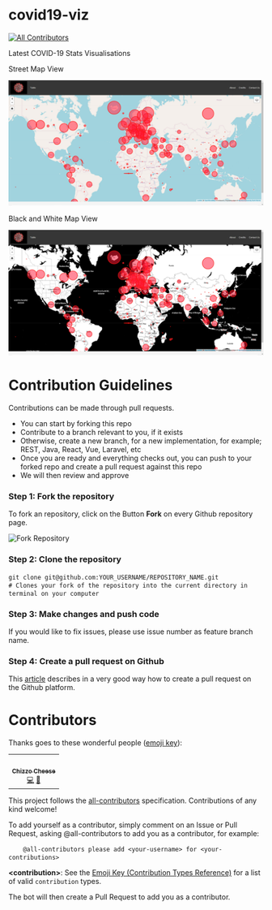 # covid19-viz
<!-- ALL-CONTRIBUTORS-BADGE:START - Do not remove or modify this section -->
[![All Contributors](https://img.shields.io/badge/all_contributors-1-orange.svg?style=flat-square)](#contributors-)
<!-- ALL-CONTRIBUTORS-BADGE:END -->
Latest COVID-19 Stats Visualisations

Street Map View

<img src="./readme_assets/streetmap-viz.jpg" alt="Covid-19 Viz Street Map View" title="Covid-19 Viz Street Map View" width="800">

Black and White Map View

<img src="./readme_assets/black-and-white-viz.jpg" alt="Covid-19 Viz Black and White Map View" title="Covid-19 Viz Black and White Map View" width="800">

# Contribution Guidelines
Contributions can be made through pull requests.
* You can start by forking this repo
* Contribute to a branch relevant to you, if it exists
* Otherwise, create a new branch, for a new implementation, for example; REST, Java, React, Vue, Laravel, etc
* Once you are ready and everything checks out, you can push to your forked repo and create a pull request against this repo
* We will then review and approve

### Step 1: Fork the repository

To fork an repository, click on the Button **Fork** on every Github repository page.

![Fork Repository](http://f.cl.ly/items/1B0e1u3D1M0s393c2z1r/22.10.13_22_39-Bildschirmkopie.jpeg)

### Step 2: Clone the repository

```shell
git clone git@github.com:YOUR_USERNAME/REPOSITORY_NAME.git
# Clones your fork of the repository into the current directory in terminal on your computer
```

### Step 3: Make changes and push code
If you would like to fix issues, please use issue number as feature branch name.

### Step 4: Create a pull request on Github

This [article](https://help.github.com/articles/using-pull-requests) describes in a very good way how to create a pull request on the Github platform.

# Contributors

Thanks goes to these wonderful people ([emoji key](https://allcontributors.org/docs/en/emoji-key)):

<!-- ALL-CONTRIBUTORS-LIST:START - Do not remove or modify this section -->
<!-- prettier-ignore-start -->
<!-- markdownlint-disable -->
<table>
  <tr>
    <td align="center"><a href="http://oneziko.com"><img src="https://avatars0.githubusercontent.com/u/17289498?v=4" width="100px;" alt=""/><br /><sub><b>Chizzo Cheese</b></sub></a><br /><a href="https://github.com/Chizzoz/covid19-viz/commits?author=Chizzoz" title="Code">💻</a> <a href="#design-Chizzoz" title="Design">🎨</a></td>
  </tr>
</table>

<!-- markdownlint-enable -->
<!-- prettier-ignore-end -->
<!-- ALL-CONTRIBUTORS-LIST:END -->

This project follows the [all-contributors](https://github.com/all-contributors/all-contributors) specification. Contributions of any kind welcome!

To add yourself as a contributor, simply comment on an Issue or Pull Request, asking @all-contributors to add you as a contributor, for example:
```
    @all-contributors please add <your-username> for <your-contributions>
```
**\<contribution>**: See the [Emoji Key (Contribution Types Reference)](https://allcontributors.org/docs/en/emoji-key) for a list of valid `contribution` types.

The bot will then create a Pull Request to add you as a contributor.